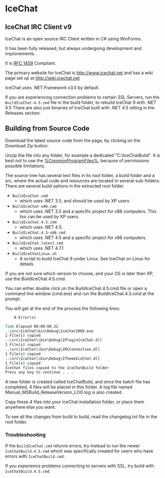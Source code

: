 # IceChat

## IceChat IRC Client v9

IceChat is an open source IRC Client written in C# using WinForms.

It has been fully released, but always undergoing development and improvements.

It is [RFC 1459](https://tools.ietf.org/html/rfc1459.html) Compliant.

The primary website for IceChat is <http://www.icechat.net> and has a wiki page set up at <http://wiki.icechat.net>

IceChat uses .NET Framework v3.5 by default.

If you are experiencing connection problems to certain SSL Servers, run the `BuildIceChat-4.5.cmd` file in the build folder, to rebuild IceChat 9 with .NET 4.5
There are also just binaries of IceChat built with .NET 4.5 sitting in the Releases section.

## Building from Source Code

Download the latest source code from the page, by clicking on the Download Zip button.

Unzip the file into any folder, for example a dedicated "C:\IceChatBuild". It is best not to use the [%CommonProgramFiles%](https://en.wikipedia.org/wiki/Environment_variable#Default_values), because of permissions possible limitations.

The source tree has several text files in its root folder, a build folder and a src, where the actual code and resources are located in several sub-folders.
There are several build options in the extracted root folder.

* `BuildIceChat.cmd`
  * which uses .NET 3.5, and should be used by XP users
* `BuildIceChat-x86.cmd`
  * which uses .NET 3.5 and a specific project for x86 computers. This too can be used by XP users.
* `BuildIceChat.4.5.cmd`
  * which uses .NET 4.5.
* `BuildIceChat.4.5-x86.cmd`
  * which uses .NET 4.5 and a specific project for x86 computers.
* `BuildIceChat.latest.cmd`
  * which uses .NET 4.7.1
* `BuildIceChatLinux.sh`
  * A script to build IceChat 9 under Linux. See IceChat on Linux for details.

If you are not sure which version to choose, and your OS is later then XP, use the BuildIceChat.4.5.cmd.

You can either double click on the BuildIceChat.4.5.cmd file or open a command line window (cmd.exe) and run the BuildIceChat.4.5.cmd at the prompt.

You will get at the end of the process the following lines:

```cmd
    0 Error(s)

Time Elapsed 00:00:00.32
..\src\IceChat\bin\Debug\IceChat2009.exe
1 File(s) copied
..\src\IceChat\\bin\Debug\IPluginIceChat.dll
1 File(s) copied
..\src\IceChat\\bin\Debug\IRCConnection.dll
1 File(s) copied
..\src\IceChat\\bin\Debug\IThemeIceChat.dll
1 File(s) copied
IceChat files copied to the IceChatBuild folder
Press any key to continue . . .
```

A new folder is created called IceChatBuild, and once the batch file has completed, 4 files will be placed in this folder.
A log file named Manual_MSBuild_ReleaseVersion_LOG.log is also created.

Copy these 4 files into your IceChat installation folder, or place them anywhere else you want.

To see all the changes from build to build, read the changelog.txt file in the root folder.

### Troubleshooting

If the `BuildIceChat.cmd` returns errors, try instead to run the newer `IceChatBuild.4.5.cmd` which was specifically created for users who have errors with `IceChatBuild.cmd`.

If you experience problems connecting to servers with SSL, try build with `IceChatBuild.4.5.cmd`.